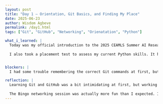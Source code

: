 ```yaml
---
layout: post
title: "Day 1 – Orientation, Git Basics, and Finding My Place"
date: 2025-06-23
author: Wisdom Agbeve
permalink: /day1.html
tags: ["Git", "GitHub", "Networking", "Orienatation", "Python"]

what_i_learned: |
  Today was my official introduction to the 2025 CEAMLS Summer AI Research Institute for undergraduate students interested in AI research, and it set the tone for what’s to come. I learned the basics of version control using Git and how to connect a local project to a GitHub repository. I practiced commands like `git init`, `git add`, `git commit`, and `git push`. 
  
  I also took a placement test to assess my current Python skills. It helped me identify the areas I’m strong in and where I need improvement—especially around functions and file handling.


blockers: |
  I had some trouble remembering the correct Git commands at first, but after a bit of practice, it started to make more sense.

reflection: |
  Learning Git and GitHub was a bit intimidating at first, but working through the process gave me a sense of control and confidence in managing my code. I now understand how version control empowers collaboration and accountability in software projects. I'm looking forward to applying these skills to larger team-based projects in this research internship and in the future.
  
  The Bingo networking session was actually more fun than I expected. I connected with other interns from across the country and got a better feel for the community I’ll be working with. Starting with Git and GitHub gave me a sense of control over my work, and the Python test was a good reality check—it showed me I still have a lot to learn, but I’m excited for the challenge. Day 1 felt like opening a new chapter, and I’m ready to write a good one.
---
```

